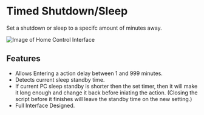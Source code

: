 # Timed Shutdown/Sleep
Set a shutdown or sleep to a specifc amount of minutes away.

![Image of Home Control Interface](https://i.imgur.com/5QFclhr.png)

## Features
* Allows Entering a action delay between 1 and 999 minutes.
* Detects current sleep standby time.
* If current PC sleep standby is shorter then the set timer, then it will make it long enough and change it back before iniating the action. (Closing the script before it finishes will leave the standby time on the new setting.)
* Full Interface Designed.
